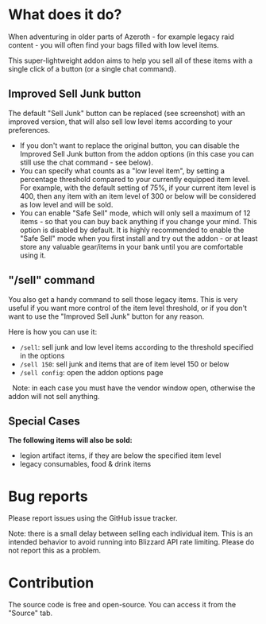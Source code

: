 # What does it do?

When adventuring in older parts of Azeroth - for example legacy raid content - you will often find your bags filled with low level items.

This super-lightweight addon aims to help you sell all of these items with a single click of a button (or a single chat command).


## Improved Sell Junk button

The default "Sell Junk" button can be replaced (see screenshot) with an improved version, that will also sell low level items according to your preferences.

   * If you don't want to replace the original button, you can disable the Improved Sell Junk button from the addon options (in this case you can still use the chat command - see below).
   * You can specify what counts as a "low level item", by setting a percentage threshold compared to your currently equipped item level. For example, with the default setting of 75%, if your current item level is 400, then any item with an item level of 300 or below will be considered as low level and will be sold.
   * You can enable "Safe Sell" mode, which will only sell a maximum of 12 items - so that you can buy back anything if you change your mind. This option is disabled by default. It is highly recommended to enable the "Safe Sell" mode when you first install and try out the addon - or at least store any valuable gear/items in your bank until you are comfortable using it.

## "/sell" command

You also get a handy command to sell those legacy items. This is very useful if you want more control of the item level threshold, or if you don't want to use the "Improved Sell Junk" button for any reason.

Here is how you can use it:

   * `/sell`: sell junk and low level items according to the threshold specified in the options
   * `/sell 150`: sell junk and items that are of item level 150 or below
   * `/sell config`: open the addon options page

 
Note: in each case you must have the vendor window open, otherwise the addon will not sell anything.


## Special Cases

__The following items will also be sold:__

   * legion artifact items, if they are below the specified item level
   * legacy consumables, food & drink items

# Bug reports

Please report issues using the GitHub issue tracker.

Note: there is a small delay between selling each individual item. This is an intended behavior to avoid running into Blizzard API rate limiting. Please do not report this as a problem.

# Contribution

The source code is free and open-source. You can access it from the "Source" tab.